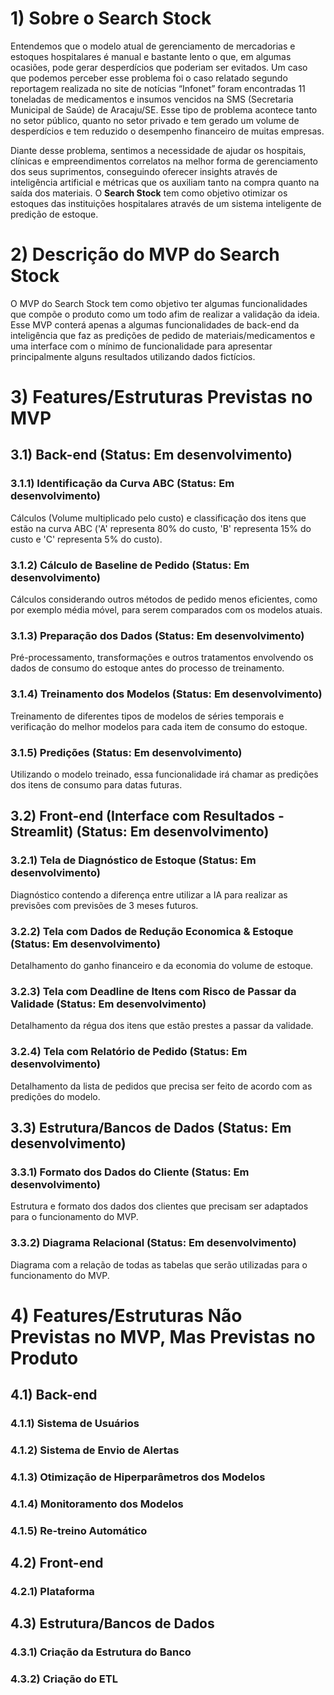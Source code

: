 # 1) Sobre o Search Stock
Entendemos que o modelo atual de gerenciamento de mercadorias e estoques hospitalares é manual e bastante lento o que, em algumas ocasiões, pode gerar desperdícios que poderiam ser evitados. Um caso que podemos perceber esse problema foi o caso relatado segundo reportagem realizada no site de notícias “Infonet” foram encontradas 11 toneladas de medicamentos e insumos vencidos na SMS (Secretaria Municipal de Saúde) de Aracaju/SE. Esse tipo de problema acontece tanto no setor público, quanto no setor privado e tem gerado um volume de desperdícios e tem reduzido o desempenho financeiro de muitas empresas.

Diante desse problema, sentimos a necessidade de ajudar os hospitais, clínicas e empreendimentos correlatos na melhor forma de gerenciamento dos seus suprimentos, conseguindo oferecer insights através de inteligência artificial e métricas que os auxiliam tanto na compra quanto na saída dos materiais. O **Search Stock** tem como objetivo otimizar os estoques das instituições hospitalares através de um sistema inteligente de predição de estoque.

# 2) Descrição do MVP do Search Stock
O MVP do Search Stock tem como objetivo ter algumas funcionalidades que compõe o produto como um todo afim de realizar a validação da ideia. Esse MVP conterá apenas a algumas funcionalidades de back-end da inteligência que faz as predições de pedido de materiais/medicamentos e uma interface com o mínimo de funcionalidade para apresentar principalmente alguns resultados utilizando dados fictícios.

# 3) Features/Estruturas Previstas no MVP
## 3.1) Back-end (Status: Em desenvolvimento)
### 3.1.1) Identificação da Curva ABC (Status: Em desenvolvimento)
Cálculos (Volume multiplicado pelo custo) e classificação dos itens que estão na curva ABC ('A' representa 80% do custo, 'B' representa 15% do custo e 'C' representa 5% do custo).

### 3.1.2) Cálculo de Baseline de Pedido (Status: Em desenvolvimento)
Cálculos considerando outros métodos de pedido menos eficientes, como por exemplo média móvel, para serem comparados com os modelos atuais.

### 3.1.3) Preparação dos Dados (Status: Em desenvolvimento)
Pré-processamento, transformações e outros tratamentos envolvendo os dados de consumo do estoque antes do processo de treinamento.

### 3.1.4) Treinamento dos Modelos (Status: Em desenvolvimento)
Treinamento de diferentes tipos de modelos de séries temporais e verificação do melhor modelos para cada item de consumo do estoque.

### 3.1.5) Predições (Status: Em desenvolvimento)
Utilizando o modelo treinado, essa funcionalidade irá chamar as predições dos itens de consumo para datas futuras.

## 3.2) Front-end (Interface com Resultados - Streamlit) (Status: Em desenvolvimento)
### 3.2.1) Tela de Diagnóstico de Estoque (Status: Em desenvolvimento)
Diagnóstico contendo a diferença entre utilizar a IA para realizar as previsões com previsões de 3 meses futuros.

### 3.2.2) Tela com Dados de Redução Economica & Estoque (Status: Em desenvolvimento)
Detalhamento do ganho financeiro e da economia do volume de estoque.

### 3.2.3) Tela com Deadline de Itens com Risco de Passar da Validade (Status: Em desenvolvimento)
Detalhamento da régua dos itens que estão prestes a passar da validade.

### 3.2.4) Tela com Relatório de Pedido (Status: Em desenvolvimento)
Detalhamento da lista de pedidos que precisa ser feito de acordo com as predições do modelo.

## 3.3) Estrutura/Bancos de Dados (Status: Em desenvolvimento)
### 3.3.1) Formato dos Dados do Cliente (Status: Em desenvolvimento)
Estrutura e formato dos dados dos clientes que precisam ser adaptados para o funcionamento do MVP.

### 3.3.2) Diagrama Relacional (Status: Em desenvolvimento)
Diagrama com a relação de todas as tabelas que serão utilizadas para o funcionamento do MVP.

# 4) Features/Estruturas Não Previstas no MVP, Mas Previstas no Produto
## 4.1) Back-end
### 4.1.1) Sistema de Usuários
### 4.1.2) Sistema de Envio de Alertas
### 4.1.3) Otimização de Hiperparâmetros dos Modelos
### 4.1.4) Monitoramento dos Modelos
### 4.1.5) Re-treino Automático

## 4.2) Front-end
### 4.2.1) Plataforma

## 4.3) Estrutura/Bancos de Dados
### 4.3.1) Criação da Estrutura do Banco
### 4.3.2) Criação do ETL
